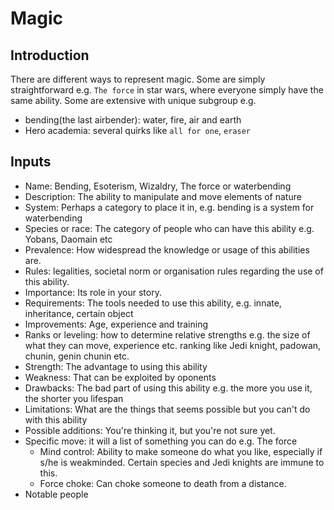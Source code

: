 # Magic

## Introduction

There are different ways to represent magic. Some are simply straightforward e.g. `The force` in star wars, where everyone simply have the same ability.
Some are extensive with unique subgroup e.g.

- bending(the last airbender): water, fire, air and earth
- Hero academia: several quirks like `all for one`, `eraser`

## Inputs

- Name: Bending, Esoterism, Wizaldry, The force or waterbending
- Description: The ability to manipulate and move elements of nature
- System: Perhaps a category to place it in, e.g. bending is a system for waterbending
- Species or race: The category of people who can have this ability e.g. Yobans, Daomain etc
- Prevalence: How widespread the knowledge or usage of this abilities are.
- Rules: legalities, societal norm or organisation rules regarding the use of this ability.
- Importance: Its role in your story.
- Requirements: The tools needed to use this ability, e.g. innate, inheritance, certain object
- Improvements: Age, experience and training
- Ranks or leveling: how to determine relative strengths e.g. the size of what they can move, experience etc. ranking like Jedi knight, padowan, chunin, genin chunin etc.
- Strength: The advantage to using this ability
- Weakness: That can be exploited by oponents
- Drawbacks: The bad part of using this ability e.g. the more you use it, the shorter you lifespan
- Limitations: What are the things that seems possible but you can't do with this ability
- Possible additions: You're thinking it, but you're not sure yet.
- Specific move: it will a list of something you can do e.g. The force
  - Mind control: Ability to make someone do what you like, especially if s/he is weakminded. Certain species and Jedi knights are immune to this.
  - Force choke: Can choke someone to death from a distance.
- Notable people
